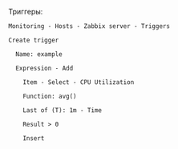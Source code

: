 Триггеры:

`Monitoring - Hosts - Zabbix server - Triggers`
    
    Create trigger
    
      Name: example
      
      Expression - Add

        Item - Select - CPU Utilization 

        Function: avg()
        
        Last of (T): 1m - Time

        Result > 0 

        Insert
    
